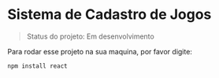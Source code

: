 # Sistema de Cadastro de Jogos

> Status do projeto: Em desenvolvimento

 Para rodar esse projeto na sua maquina, por favor digite:
 
 ```
 npm install react
 ```
